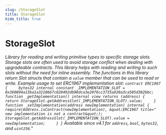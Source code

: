```yaml
---
slug: /StorageSlot
title: StorageSlot
hide_title: true
---
```

# StorageSlot







*Library for reading and writing primitive types to specific storage slots. Storage slots are often used to avoid storage conflict when dealing with upgradeable contracts. This library helps with reading and writing to such slots without the need for inline assembly. The functions in this library return Slot structs that contain a `value` member that can be used to read or write. Example usage to set ERC1967 implementation slot: ``` contract ERC1967 {     bytes32 internal constant _IMPLEMENTATION_SLOT = 0x360894a13ba1a3210667c828492db98dca3e2076cc3735a920a3ca505d382bbc;     function _getImplementation() internal view returns (address) {         return StorageSlot.getAddressSlot(_IMPLEMENTATION_SLOT).value;     }     function _setImplementation(address newImplementation) internal {         require(Address.isContract(newImplementation), &quot;ERC1967 title=" new implementation is not a contract&quot;);         StorageSlot.getAddressSlot(_IMPLEMENTATION_SLOT).value = newImplementation;     } } ``` _Available since v4.1 for `address`, `bool`, `bytes32`, and `uint256`._*"



